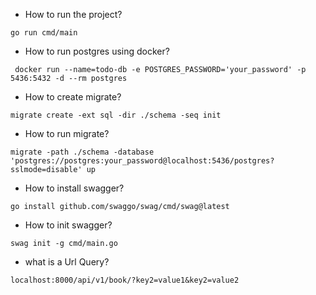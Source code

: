 * How to run the project?
```azure
go run cmd/main
```
* How to run postgres using docker?
```azure
 docker run --name=todo-db -e POSTGRES_PASSWORD='your_password' -p 5436:5432 -d --rm postgres
```
* How to create migrate?
```azure
migrate create -ext sql -dir ./schema -seq init
```
* How to run migrate?
```azure
migrate -path ./schema -database 'postgres://postgres:your_password@localhost:5436/postgres?sslmode=disable' up 
```
* How to install swagger?
```azure
go install github.com/swaggo/swag/cmd/swag@latest
```
* How to init swagger?
```azure
swag init -g cmd/main.go 
```
* what is a Url Query? 
```azure
localhost:8000/api/v1/book/?key2=value1&key2=value2
```